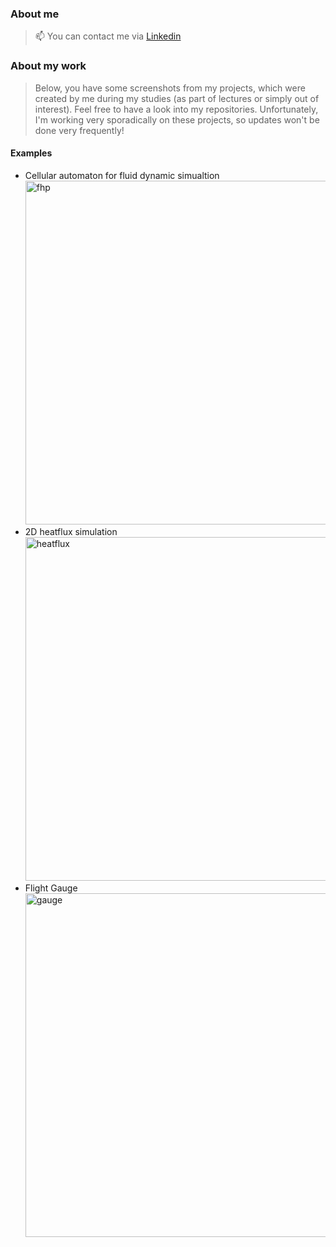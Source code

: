### About me
>📫 You can contact me via [Linkedin](https://www.linkedin.com/in/fatihdmrcn/)

### About my work
>Below, you have some screenshots from my projects, which were created by me during my studies (as part of lectures or simply out of interest). Feel free to have a look into my repositories. Unfortunately, I'm working very sporadically on these projects, so updates won't be done very frequently!

#### Examples
- Cellular automaton for fluid dynamic simualtion <br/>
<a href="https://github.com/FatihDmrcn/fhp_tunnel"><img src="https://raw.github.com/FatihDmrcn/fhp_tunnel/main/misc/gui.PNG" alt="fhp" width="550"/></a>
- 2D heatflux simulation <br/>
<a href="https://github.com/FatihDmrcn/heatflux_2d"><img src="https://raw.github.com/FatihDmrcn/heatflux_2d/main/misc/gui.PNG" alt="heatflux" width="550"/></a>
- Flight Gauge <br/>
<a href="https://github.com/FatihDmrcn/flight_gauge"><img src="https://raw.github.com/FatihDmrcn/flight_gauge/main/misc/gui.PNG" alt="gauge" width="550"/></a>
